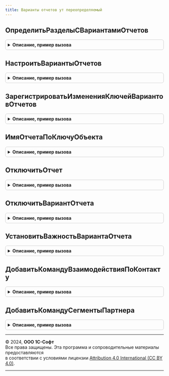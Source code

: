 ```yaml
---
title: Варианты отчетов ут переопределяемый
---
```



## ОпределитьРазделыСВариантамиОтчетов
<details style="margin: 1em 0; padding: 0.5em; border: 1px solid #ccc; border-radius: 6px;">

<summary style="font-weight: bold; cursor: pointer;">Описание, пример вызова</summary>

```bsl

// см. ВариантыОтчетовПереопределяемый.ОпределитьРазделыСВариантамиОтчетов
Процедура ОпределитьРазделыСВариантамиОтчетов(Разделы) Экспорт
```

Пример вызова
```bsl
ВариантыОтчетовУТПереопределяемый.ОпределитьРазделыСВариантамиОтчетов(Разделы) 
```
</details>

## НастроитьВариантыОтчетов
<details style="margin: 1em 0; padding: 0.5em; border: 1px solid #ccc; border-radius: 6px;">

<summary style="font-weight: bold; cursor: pointer;">Описание, пример вызова</summary>

```bsl

// см. ВариантыОтчетовПереопределяемый.НастроитьВариантыОтчетов
Процедура НастроитьВариантыОтчетов(Настройки) Экспорт
```

Пример вызова
```bsl
ВариантыОтчетовУТПереопределяемый.НастроитьВариантыОтчетов(Настройки) 
```
</details>

## ЗарегистрироватьИзмененияКлючейВариантовОтчетов
<details style="margin: 1em 0; padding: 0.5em; border: 1px solid #ccc; border-radius: 6px;">

<summary style="font-weight: bold; cursor: pointer;">Описание, пример вызова</summary>

```bsl

// см. ВариантыОтчетовПереопределяемый.ЗарегистрироватьИзмененияКлючейВариантовОтчетов.
Процедура ЗарегистрироватьИзмененияКлючейВариантовОтчетов(Изменения) Экспорт
```

Пример вызова
```bsl
ВариантыОтчетовУТПереопределяемый.ЗарегистрироватьИзмененияКлючейВариантовОтчетов(Изменения) 
```
</details>

## ИмяОтчетаПоКлючуОбъекта
<details style="margin: 1em 0; padding: 0.5em; border: 1px solid #ccc; border-radius: 6px;">

<summary style="font-weight: bold; cursor: pointer;">Описание, пример вызова</summary>

```bsl

// Возвращает имя отчета как оно задано в конфигураторе
//
// Параметры:
//	Форма - ФормаКлиентскогоПриложения - Форма отчета.
//
// Возвращаемое значение:
//	Строка - имя отчета без слова "Отчет.".
//
Функция ИмяОтчетаПоКлючуОбъекта(Форма) Экспорт
```

Пример вызова
```bsl
Результат = ВариантыОтчетовУТПереопределяемый.ИмяОтчетаПоКлючуОбъекта(Форма) 
```
</details>

## ОтключитьОтчет
<details style="margin: 1em 0; padding: 0.5em; border: 1px solid #ccc; border-radius: 6px;">

<summary style="font-weight: bold; cursor: pointer;">Описание, пример вызова</summary>

```bsl

// Отключает указанный отчет со всеми его вариантами от механизма "Варианты отчетов".
//
// Параметры:
//  ОписаниеОтчета - СтрокаДереваЗначений - Передается "как есть" из ВариантыОтчетов.ОписаниеОтчета().
//
Процедура ОтключитьОтчет(ОписаниеОтчета) Экспорт
```

Пример вызова
```bsl
ВариантыОтчетовУТПереопределяемый.ОтключитьОтчет(ОписаниеОтчета) 
```
</details>

## ОтключитьВариантОтчета
<details style="margin: 1em 0; padding: 0.5em; border: 1px solid #ccc; border-radius: 6px;">

<summary style="font-weight: bold; cursor: pointer;">Описание, пример вызова</summary>

```bsl

// Отключает указанный вариант отчета от механизма "Варианты отчетов".
//
// Параметры:
//  Настройки - см. ВариантыОтчетовПереопределяемый.НастроитьВариантыОтчетов.Настройки
//  ОписаниеОтчета - СтрокаДереваЗначений - Передается "как есть" из см. ВариантыОтчетов.ОписаниеОтчета.
//  КлючВарианта   - Строка - имя варианта отчета.
//
Процедура ОтключитьВариантОтчета(Настройки, ОписаниеОтчета, КлючВарианта) Экспорт
```

Пример вызова
```bsl
ВариантыОтчетовУТПереопределяемый.ОтключитьВариантОтчета(Настройки, ОписаниеОтчета, КлючВарианта) 
```
</details>

## УстановитьВажностьВариантаОтчета
<details style="margin: 1em 0; padding: 0.5em; border: 1px solid #ccc; border-radius: 6px;">

<summary style="font-weight: bold; cursor: pointer;">Описание, пример вызова</summary>

```bsl

// Устанавливает важность для указанного варианта отчета в указанной подсистеме
//
// Параметры:
//  ОписаниеВарианта - СтрокаДереваЗначений - Передается "как есть" из ВариантыОтчетов.ОписаниеОтчета().
//  Важность - Строка -
//               	|- ""        - Вывод отчета в своей группе обычным шрифтом.
//               	|- "Важный"  - Вывод отчета в своей группе жирным шрифтом.
//               	|- "СмТакже" - Вывод отчета в группе "См также".
//  Подсистема - ОбъектМетаданных - если подсистема не указана, то для всех подсистем варианта.
//
Процедура УстановитьВажностьВариантаОтчета(ОписаниеВарианта, Важность, Подсистема = Неопределено) Экспорт
```

Пример вызова
```bsl
ВариантыОтчетовУТПереопределяемый.УстановитьВажностьВариантаОтчета(ОписаниеВарианта, Важность, Подсистема);
```
</details>

## ДобавитьКомандуВзаимодействияПоКонтакту
<details style="margin: 1em 0; padding: 0.5em; border: 1px solid #ccc; border-radius: 6px;">

<summary style="font-weight: bold; cursor: pointer;">Описание, пример вызова</summary>

```bsl

// Добавляет команду отчета в список команд.
//
// Параметры:
// Параметры:
//  КомандыОтчетов - ТаблицаЗначений - таблица команд для вывода в подменю, где:
//   * Идентификатор - Строка   - идентификатор команды.
//   * Представление - Строка   - представление команды в форме.
//   * Важность      - Строка   - суффикс группы в подменю, в которой следует вывести эту команду.
//                                Допустимо использовать: "Важное", "Обычное" и "СмТакже".
//   * Порядок       - Число    - порядок размещения команды в группе. Используется для настройки под конкретное
//                                рабочее место.
//   * Картинка      - Картинка - картинка команды.
//   * СочетаниеКлавиш - СочетаниеКлавиш - сочетание клавиш для быстрого вызова команды.
//   * ТипПараметра - ОписаниеТипов - типы объектов, для которых предназначена эта команда.
//   * ВидимостьВФормах    - Строка - имена форм через запятую, в которых должна отображаться команда.
//                                    Используется когда состав команд отличается для различных форм.
//   * ФункциональныеОпции - Строка - имена функциональных опций через запятую, определяющих видимость команды.
//   * УсловияВидимости    - Массив - определяет видимость команды в зависимости от контекста.
//                                    Для регистрации условий следует использовать процедуру
//                                    ПодключаемыеКоманды.ДобавитьУсловиеВидимостиКоманды().
//                                    Условия объединяются по "И".
//   * ИзменяетВыбранныеОбъекты - Булево - определяет доступность команды в ситуации,
//                                         когда у пользователя нет прав на изменение объекта.
//                                         Если Истина, то в описанной выше ситуации кнопка будет недоступна.
//                                         Необязательный. Значение по умолчанию: Ложь.
//   * МножественныйВыбор - Булево
//                        - Неопределено - если Истина, то команда поддерживает множественный выбор.
//                                         В этом случае в параметре выполнения будет передан список ссылок.
//                                         Необязательный. Значение по умолчанию: Истина.
//   * РежимЗаписи - Строка - действия, связанные с записью объекта, которые выполняются перед обработчиком команды, где:
//                 "НеЗаписывать" - объект не записывается, а в параметрах обработчика вместо ссылок передается
//                                  вся форма. В этом режиме рекомендуется работать напрямую с формой,
//                                  которая передается в структуре 2 параметра обработчика команды.
//                 "ЗаписыватьТолькоНовые" - записывать новые объекты.
//                 "Записывать"            - записывать новые и модифицированные объекты.
//                 "Проводить"             - проводить документы.
//                 Перед записью и проведением у пользователя запрашивается подтверждение.
//                 Необязательный. Значение по умолчанию: "Записывать".
//   * ТребуетсяРаботаСФайлами - Булево - если Истина, то в веб-клиенте предлагается
//                                        установить расширение для работы с 1С:Предприятием.
//                                        Необязательный. Значение по умолчанию: Ложь.
//   * Менеджер - Строка - полное имя объекта метаданных, отвечающего за выполнение команды.
//                         Например, "Отчет._ДемоКнигаПокупок".
//   * ИмяФормы - Строка - имя формы, которую требуется открыть или получить для выполнения команды.
//                         Если Обработчик не указан, то у формы вызывается метод "Открыть".
//   * КлючВарианта - Строка - имя варианта отчета, открываемого при выполнении команды.
//   * ИмяПараметраФормы - Строка - имя параметра формы, в который следует передать ссылку или массив ссылок.
//   * ПараметрыФормы - Неопределено
//                    - Структура - параметры формы, указанной в ИмяФормы.
//   * Обработчик - Строка - описание процедуры, обрабатывающей основное действие команды.
//                  Формат "<ИмяОбщегоМодуля>.<ИмяПроцедуры>" используется когда процедура размещена в общем модуле.
//                  Формат "<ИмяПроцедуры>" используется в следующих случаях:
//                  1) если ИмяФормы заполнено то в модуле указанной формы ожидается клиентская процедура,
//                  2) если ИмяФормы не заполнено то в модуле менеджера этого объекта ожидается серверная процедура.
//   * ДополнительныеПараметры - Структура - параметры обработчика, указанного в Обработчик.
//
// Возвращаемое значение:
//  СтрокаТаблицыЗначений -
Функция ДобавитьКомандуВзаимодействияПоКонтакту(КомандыОтчетов) Экспорт
```

Пример вызова
```bsl
Результат = ВариантыОтчетовУТПереопределяемый.ДобавитьКомандуВзаимодействияПоКонтакту(КомандыОтчетов) 
```
</details>

## ДобавитьКомандуСегментыПартнера
<details style="margin: 1em 0; padding: 0.5em; border: 1px solid #ccc; border-radius: 6px;">

<summary style="font-weight: bold; cursor: pointer;">Описание, пример вызова</summary>

```bsl

// Добавляет команду отчета в список команд.
//
// Параметры:
// Параметры:
//  КомандыОтчетов - ТаблицаЗначений - таблица команд для вывода в подменю, где:
//   * Идентификатор - Строка   - идентификатор команды.
//   * Представление - Строка   - представление команды в форме.
//   * Важность      - Строка   - суффикс группы в подменю, в которой следует вывести эту команду.
//                                Допустимо использовать: "Важное", "Обычное" и "СмТакже".
//   * Порядок       - Число    - порядок размещения команды в группе. Используется для настройки под конкретное
//                                рабочее место.
//   * Картинка      - Картинка - картинка команды.
//   * СочетаниеКлавиш - СочетаниеКлавиш - сочетание клавиш для быстрого вызова команды.
//   * ТипПараметра - ОписаниеТипов - типы объектов, для которых предназначена эта команда.
//   * ВидимостьВФормах    - Строка - имена форм через запятую, в которых должна отображаться команда.
//                                    Используется когда состав команд отличается для различных форм.
//   * ФункциональныеОпции - Строка - имена функциональных опций через запятую, определяющих видимость команды.
//   * УсловияВидимости    - Массив - определяет видимость команды в зависимости от контекста.
//                                    Для регистрации условий следует использовать процедуру
//                                    ПодключаемыеКоманды.ДобавитьУсловиеВидимостиКоманды().
//                                    Условия объединяются по "И".
//   * ИзменяетВыбранныеОбъекты - Булево - определяет доступность команды в ситуации,
//                                         когда у пользователя нет прав на изменение объекта.
//                                         Если Истина, то в описанной выше ситуации кнопка будет недоступна.
//                                         Необязательный. Значение по умолчанию: Ложь.
//   * МножественныйВыбор - Булево
//                        - Неопределено - если Истина, то команда поддерживает множественный выбор.
//                                         В этом случае в параметре выполнения будет передан список ссылок.
//                                         Необязательный. Значение по умолчанию: Истина.
//   * РежимЗаписи - Строка - действия, связанные с записью объекта, которые выполняются перед обработчиком команды, где:
//                 "НеЗаписывать" - объект не записывается, а в параметрах обработчика вместо ссылок передается
//                                  вся форма. В этом режиме рекомендуется работать напрямую с формой,
//                                  которая передается в структуре 2 параметра обработчика команды.
//                 "ЗаписыватьТолькоНовые" - записывать новые объекты.
//                 "Записывать"            - записывать новые и модифицированные объекты.
//                 "Проводить"             - проводить документы.
//                 Перед записью и проведением у пользователя запрашивается подтверждение.
//                 Необязательный. Значение по умолчанию: "Записывать".
//   * ТребуетсяРаботаСФайлами - Булево - если Истина, то в веб-клиенте предлагается
//                                        установить расширение для работы с 1С:Предприятием.
//                                        Необязательный. Значение по умолчанию: Ложь.
//   * Менеджер - Строка - полное имя объекта метаданных, отвечающего за выполнение команды.
//                         Например, "Отчет._ДемоКнигаПокупок".
//   * ИмяФормы - Строка - имя формы, которую требуется открыть или получить для выполнения команды.
//                         Если Обработчик не указан, то у формы вызывается метод "Открыть".
//   * КлючВарианта - Строка - имя варианта отчета, открываемого при выполнении команды.
//   * ИмяПараметраФормы - Строка - имя параметра формы, в который следует передать ссылку или массив ссылок.
//   * ПараметрыФормы - Неопределено
//                    - Структура - параметры формы, указанной в ИмяФормы.
//   * Обработчик - Строка - описание процедуры, обрабатывающей основное действие команды.
//                  Формат "<ИмяОбщегоМодуля>.<ИмяПроцедуры>" используется когда процедура размещена в общем модуле.
//                  Формат "<ИмяПроцедуры>" используется в следующих случаях:
//                  1) если ИмяФормы заполнено то в модуле указанной формы ожидается клиентская процедура,
//                  2) если ИмяФормы не заполнено то в модуле менеджера этого объекта ожидается серверная процедура.
//   * ДополнительныеПараметры - Структура - параметры обработчика, указанного в Обработчик.
//
//
// Возвращаемое значение:
//  СтрокаТаблицыЗначений -
Функция ДобавитьКомандуСегментыПартнера(КомандыОтчетов) Экспорт
```

Пример вызова
```bsl
Результат = ВариантыОтчетовУТПереопределяемый.ДобавитьКомандуСегментыПартнера(КомандыОтчетов) 
```
</details>

---

© 2024, **ООО 1С-Софт**  
Все права защищены. Эта программа и сопроводительные материалы предоставляются  
в соответствии с условиями лицензии [Attribution 4.0 International (CC BY 4.0)](https://creativecommons.org/licenses/by/4.0/legalcode).

---
